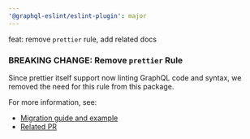 ```yaml
---
'@graphql-eslint/eslint-plugin': major
---
```


feat: remove `prettier` rule, add related docs

### BREAKING CHANGE: Remove `prettier` Rule

Since prettier itself support now linting GraphQL code and syntax, we removed the need for this rule from this package.

For more information, see:

- [Migration guide and example](https://github.com/dotansimha/graphql-eslint#prettier-rule)
- [Related PR](https://github.com/dotansimha/graphql-eslint/issues/395)
